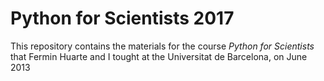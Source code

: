 # Python for Scientists 2017
This repository contains the materials for the course _Python for Scientists_ that Fermin Huarte and I tought at the Universitat de Barcelona, on June 2013
